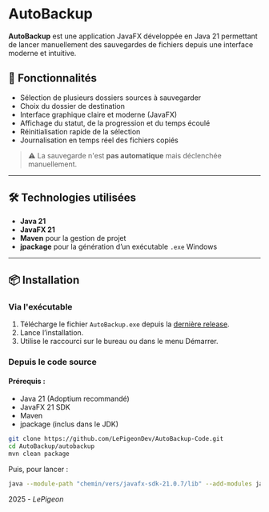 # AutoBackup

**AutoBackup** est une application JavaFX développée en Java 21 permettant de lancer manuellement des sauvegardes de fichiers depuis une interface moderne et intuitive.

## 🎯 Fonctionnalités

- Sélection de plusieurs dossiers sources à sauvegarder
- Choix du dossier de destination
- Interface graphique claire et moderne (JavaFX)
- Affichage du statut, de la progression et du temps écoulé
- Réinitialisation rapide de la sélection
- Journalisation en temps réel des fichiers copiés

> ⚠️ La sauvegarde n'est **pas automatique** mais déclenchée manuellement.

---

## 🛠️ Technologies utilisées

- **Java 21**
- **JavaFX 21**
- **Maven** pour la gestion de projet
- **jpackage** pour la génération d’un exécutable `.exe` Windows

---

## 📦 Installation

### Via l'exécutable

1. Télécharge le fichier `AutoBackup.exe` depuis la [dernière release](https://github.com/LePigeonDev/AutoBackup-Code/releases/tag/v1.0.0).
2. Lance l’installation.
3. Utilise le raccourci sur le bureau ou dans le menu Démarrer.

### Depuis le code source

#### Prérequis :
- Java 21 (Adoptium recommandé)
- JavaFX 21 SDK
- Maven
- jpackage (inclus dans le JDK)

```bash
git clone https://github.com/LePigeonDev/AutoBackup-Code.git
cd AutoBackup/autobackup
mvn clean package

```
Puis, pour lancer :
```bash
java --module-path "chemin/vers/javafx-sdk-21.0.7/lib" --add-modules javafx.controls,javafx.fxml -jar target/autobackup-1.0-jar-with-dependencies.jar
```

2025 - *LePigeon*
